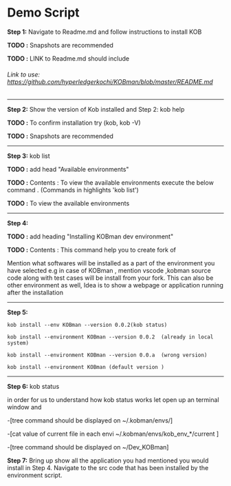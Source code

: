 #                                                       Demo Script 

**Step 1:** Navigate to Readme.md and follow instructions to install KOB 

**TODO :** Snapshots are recommended

**TODO :** LINK to Readme.md should include 

###### Link to use: https://github.com/hyperledgerkochi/KOBman/blob/master/README.md 

 _________________________________________________________

**Step 2:** Show the version of Kob installed and  Step 2:  kob help 

**TODO :** To confirm installation try (kob, kob -V)

**TODO :** Snapshots are recommended

 _________________________________________________________

 **Step 3:** kob list 
 
**TODO :** add head "Available environments"

**TODO :** Contents : To view the available environments execute the below command . (Commands in highlights 'kob list') 

**TODO :** To view the available environments 
 _________________________________________________________

**Step 4:** 


**TODO :** add heading "Installing KOBman dev environment"

**TODO :** Contents : This command help you to create fork of 


Mention what softwares will be installed as a part of the environment you have selected e.g in case of KOBman , mention vscode ,kobman source code along with test cases will be install from your fork. This can also be other environment as well,  Idea is to show a webpage or application running after the installation 

 _________________________________________________________

**Step 5:** 

    kob install --env KOBman --version 0.0.2(kob status) 

    kob install --environment KOBman --version 0.0.2  (already in local system) 

    kob install --environment KOBman --version 0.0.a  (wrong version) 

    kob install --environment KOBman (default version ) 

 _________________________________________________________

**Step 6:** kob status 

in order for us to understand how kob status works let open up an terminal window and 

-[tree command should be displayed on ~/.kobman/envs/] 

 

-[cat value of current file in each envi ~/.kobman/envs/kob_env_*/current ] 

 

-[tree command should be displayed on ~/Dev_KOBman] 

 

**Step 7:** Bring up show all the application you had mentioned you would install in Step 4. Navigate to the src code that has been installed by the environment script. 

 

